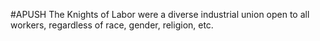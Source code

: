#APUSH
The Knights of Labor were a diverse industrial union open to all workers, regardless of race, gender, religion, etc.